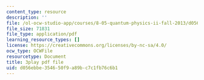 ```yaml
---
content_type: resource
description: ''
file: /ol-ocw-studio-app/courses/8-05-quantum-physics-ii-fall-2013/d056ebbe354650f9a89bc7c1fb76c6b1_WFQ-UcH4jMM.pdf
file_size: 71831
file_type: application/pdf
learning_resource_types: []
license: https://creativecommons.org/licenses/by-nc-sa/4.0/
ocw_type: OCWFile
resourcetype: Document
title: 3play pdf file
uid: d056ebbe-3546-50f9-a89b-c7c1fb76c6b1
---
```

